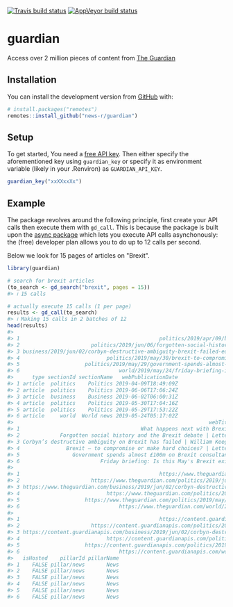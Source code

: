 <!-- README.md is generated from README.Rmd. Please edit that file -->


<!-- badges: start -->
[![Travis build status](https://travis-ci.org/news-r/guardian.svg?branch=master)](https://travis-ci.org/news-r/guardian)
[![AppVeyor build status](https://ci.appveyor.com/api/projects/status/github/news-r/guardian?branch=master&svg=true)](https://ci.appveyor.com/project/news-r/guardian)
<!-- badges: end -->

# guardian

Access over 2 million pieces of content from [The Guardian](https://www.theguardian.com/)

## Installation

You can install the development version from [GitHub](https://github.com/) with:

``` r
# install.packages("remotes")
remotes::install_github("news-r/guardian")
```

## Setup

To get started, You need a [free API key](https://open-platform.theguardian.com/access/). Then either specify the aforementioned key using `guardian_key` or specify it as environment variable (likely in your .Renviron) as `GUARDIAN_API_KEY`.

```r
guardian_key("xxXXxxXx")
```

## Example

The package revolves around the following principle, first create your API calls then execute them with `gd_call`. This is because the package is built upon the [async package](https://github.com/r-lib/async) which lets you execute API calls asynchonously: the (free) developer plan allows you to do up to 12 calls per second. 

Below we look for 15 pages of articles on "Brexit".


```r
library(guardian)

# search for brexit articles
(to_search <- gd_search("brexit", pages = 15))
#> ℹ 15 calls

# actually execute 15 calls (1 per page)
results <- gd_call(to_search)
#> ℹ Making 15 calls in 2 batches of 12
head(results)
#>                                                                                          id
#> 1                                             politics/2019/apr/09/brexit-what-happens-next
#> 2                       politics/2019/jun/06/forgotten-social-history-and-the-brexit-debate
#> 3 business/2019/jun/02/corbyn-destructive-ambiguity-brexit-failed-euroscepticism-collapsing
#> 4                            politics/2019/may/30/brexit-to-compromise-or-make-hard-choices
#> 5                     politics/2019/may/29/government-spends-almost-100m-brexit-consultants
#> 6                                world/2019/may/24/friday-briefing-is-this-mays-brexit-exit
#>      type sectionId sectionName   webPublicationDate
#> 1 article  politics    Politics 2019-04-09T18:49:09Z
#> 2 article  politics    Politics 2019-06-06T17:06:24Z
#> 3 article  business    Business 2019-06-02T06:00:31Z
#> 4 article  politics    Politics 2019-05-30T17:04:16Z
#> 5 article  politics    Politics 2019-05-29T17:53:22Z
#> 6 article     world  World news 2019-05-24T05:17:02Z
#>                                                               webTitle
#> 1                                       What happens next with Brexit?
#> 2             Forgotten social history and the Brexit debate | Letters
#> 3 Corbyn’s destructive ambiguity on Brexit has failed | William Keegan
#> 4               Brexit – to compromise or make hard choices? | Letters
#> 5                 Government spends almost £100m on Brexit consultants
#> 6                          Friday briefing: Is this May's Brexit exit?
#>                                                                                                                  webUrl
#> 1                                             https://www.theguardian.com/politics/2019/apr/09/brexit-what-happens-next
#> 2                       https://www.theguardian.com/politics/2019/jun/06/forgotten-social-history-and-the-brexit-debate
#> 3 https://www.theguardian.com/business/2019/jun/02/corbyn-destructive-ambiguity-brexit-failed-euroscepticism-collapsing
#> 4                            https://www.theguardian.com/politics/2019/may/30/brexit-to-compromise-or-make-hard-choices
#> 5                     https://www.theguardian.com/politics/2019/may/29/government-spends-almost-100m-brexit-consultants
#> 6                                https://www.theguardian.com/world/2019/may/24/friday-briefing-is-this-mays-brexit-exit
#>                                                                                                                       apiUrl
#> 1                                             https://content.guardianapis.com/politics/2019/apr/09/brexit-what-happens-next
#> 2                       https://content.guardianapis.com/politics/2019/jun/06/forgotten-social-history-and-the-brexit-debate
#> 3 https://content.guardianapis.com/business/2019/jun/02/corbyn-destructive-ambiguity-brexit-failed-euroscepticism-collapsing
#> 4                            https://content.guardianapis.com/politics/2019/may/30/brexit-to-compromise-or-make-hard-choices
#> 5                     https://content.guardianapis.com/politics/2019/may/29/government-spends-almost-100m-brexit-consultants
#> 6                                https://content.guardianapis.com/world/2019/may/24/friday-briefing-is-this-mays-brexit-exit
#>   isHosted    pillarId pillarName
#> 1    FALSE pillar/news       News
#> 2    FALSE pillar/news       News
#> 3    FALSE pillar/news       News
#> 4    FALSE pillar/news       News
#> 5    FALSE pillar/news       News
#> 6    FALSE pillar/news       News
```
